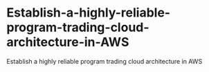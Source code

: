 # Establish-a-highly-reliable-program-trading-cloud-architecture-in-AWS
Establish a highly reliable program trading cloud architecture in AWS

